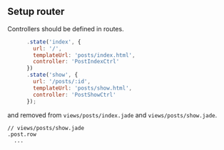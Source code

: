 ## Setup router

Controllers should be defined in routes.

```js
      .state('index', {
        url: '/',
        templateUrl: 'posts/index.html',
        controller: 'PostIndexCtrl'
      })
      .state('show', {
        url: '/posts/:id',
        templateUrl: 'posts/show.html',
        controller: 'PostShowCtrl'
      });
```

and removed from `views/posts/index.jade` and `views/posts/show.jade`.

```jade
// views/posts/show.jade
.post.row
  ...
```
